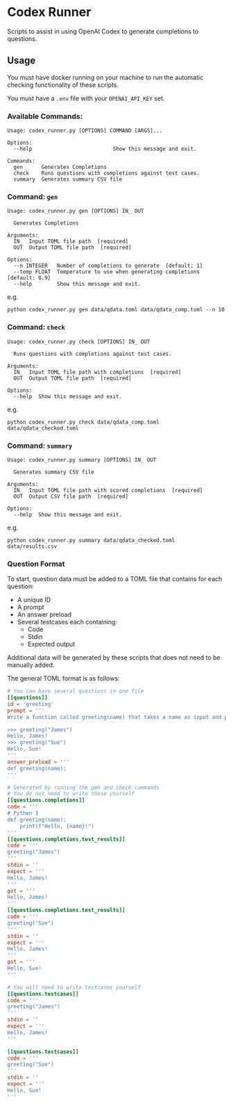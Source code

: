 # Codex Runner

Scripts to assist in using OpenAI Codex to generate completions to questions.

## Usage

You must have docker running on your machine to run the automatic checking
functionality of these scripts.

You must have a `.env` file with your `OPENAI_API_KEY` set.

### Available Commands:

```text
Usage: codex_runner.py [OPTIONS] COMMAND [ARGS]...

Options:
  --help                          Show this message and exit.

Commands:
  gen      Generates Completions
  check    Runs questions with completions against test cases.
  summary  Generates summary CSV file
```

### Command: `gen`

```text
Usage: codex_runner.py gen [OPTIONS] IN_ OUT

  Generates Completions

Arguments:
  IN_  Input TOML file path  [required]
  OUT  Output TOML file path  [required]

Options:
  --n INTEGER   Number of completions to generate  [default: 1]
  --temp FLOAT  Temperature to use when generating completions  [default: 0.9]
  --help        Show this message and exit.
```

e.g.

```text
python codex_runner.py gen data/qdata.toml data/qdata_comp.toml --n 10
```

### Command: `check`

```text
Usage: codex_runner.py check [OPTIONS] IN_ OUT

  Runs questions with completions against test cases.

Arguments:
  IN_  Input TOML file path with completions  [required]
  OUT  Output TOML file path  [required]

Options:
  --help  Show this message and exit.
```

e.g.

```text
python codex_runner.py check data/qdata_comp.toml data/qdata_checked.toml
```

### Command: `summary`

```text
Usage: codex_runner.py summary [OPTIONS] IN_ OUT

  Generates summary CSV file

Arguments:
  IN_  Input TOML file path with scored completions  [required]
  OUT  Output CSV file path  [required]

Options:
  --help  Show this message and exit.
```

e.g.

```text
python codex_runner.py summary data/qdata_checked.toml data/results.csv
```

### Question Format

To start, question data must be added to a TOML file that contains for each
question:

- A unique ID
- A prompt
- An answer preload
- Several testcases each containing:
    - Code
    - Stdin
    - Expected output

Additional data will be generated by these scripts that does not need to be
manually added.

The general TOML format is as follows:

```toml
# You can have several questions in one file
[[questions]]
id = 'greeting'
prompt = '''
Write a function called greeting(name) that takes a name as input and prints Hello, <name>! as in the examples below.

>>> greeting("James")
Hello, James!
>>> greeting("Sue")
Hello, Sue!
'''
answer_preload = '''
def greeting(name):
'''

# Generated by running the gen and check commands
# You do not need to write these yourself
[[questions.completions]]
code = '''
# Python 3
def greeting(name):
    print(f"Hello, {name}!")
'''
[[questions.completions.test_results]]
code = '''
greeting("James")
'''
stdin = ''
expect = '''
Hello, James!
'''
got = '''
Hello, James!
'''
[[questions.completions.test_results]]
code = '''
greeting("Sue")
'''
stdin = ''
expect = '''
Hello, James!
'''
got = '''
Hello, Sue!
'''

# You will need to write testcases yourself
[[questions.testcases]]
code = '''
greeting("James")
'''
stdin = ''
expect = '''
Hello, James!
'''

[[questions.testcases]]
code = '''
greeting("Sue")
'''
stdin = ''
expect = '''
Hello, Sue!
'''
```
